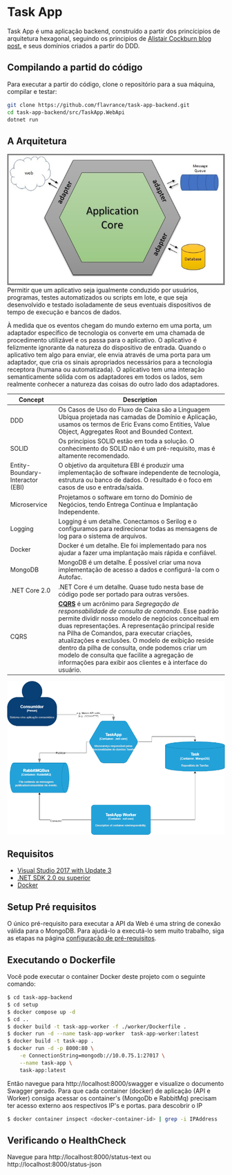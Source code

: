 # Task App
Task App é uma aplicação backend, construído a partir dos princícipios de arquitetura hexagonal, seguindo os principios de [Alistair Cockburn blog post.](http://alistair.cockburn.us/Hexagonal+architecture) e seus domínios criados a partir do DDD.

## Compilando a partid do código
Para executar a partir do código, clone o repositório para a sua máquina, compilar e testar:

```sh
git clone https://github.com/flavrance/task-app-backend.git
cd task-app-backend/src/TaskApp.WebApi
dotnet run
```
## A Arquitetura
![Arquitetura Hexagonal](https://raw.githubusercontent.com/flavrance/task-app-backend/main/docs/hexagonal_style-1.jpg)
Permitir que um aplicativo seja igualmente conduzido por usuários, programas, testes automatizados ou scripts em lote, e que seja desenvolvido e testado isoladamente de seus eventuais dispositivos de tempo de execução e bancos de dados.

À medida que os eventos chegam do mundo externo em uma porta, um adaptador específico de tecnologia os converte em uma chamada de procedimento utilizável e os passa para o aplicativo. O aplicativo é felizmente ignorante da natureza do dispositivo de entrada. Quando o aplicativo tem algo para enviar, ele envia através de uma porta para um adaptador, que cria os sinais apropriados necessários para a tecnologia receptora (humana ou automatizada). O aplicativo tem uma interação semanticamente sólida com os adaptadores em todos os lados, sem realmente conhecer a natureza das coisas do outro lado dos adaptadores.

| Concept | Description |
| --- | --- |
| DDD | Os Casos de Uso do Fluxo de Caixa são a Linguagem Ubíqua projetada nas camadas de Domínio e Aplicação, usamos os termos de Eric Evans como Entities, Value Object, Aggregates Root and Bounded Context. |
| SOLID | Os princípios SOLID estão em toda a solução. O conhecimento do SOLID não é um pré-requisito, mas é altamente recomendado. |
| Entity-Boundary-Interactor (EBI) | O objetivo da arquitetura EBI é produzir uma implementação de software independente de tecnologia, estrutura ou banco de dados. O resultado é o foco em casos de uso e entrada/saída. |
| Microservice | Projetamos o software em torno do Domínio de Negócios, tendo Entrega Contínua e Implantação Independente. |
| Logging |Logging é um detalhe. Conectamos o Serilog e o configuramos para redirecionar todas as mensagens de log para o sistema de arquivos. |
| Docker | Docker é um detalhe. Ele foi implementado para nos ajudar a fazer uma implantação mais rápida e confiável. |
| MongoDB | MongoDB é um detalhe. É possível criar uma nova implementação de acesso a dados e configurá-la com o Autofac. |
| .NET Core 2.0 | .NET Core é um detalhe. Quase tudo nesta base de código pode ser portado para outras versões. |
| CQRS | **[CQRS](https://martinfowler.com/bliki/CQRS.html)** é um acrônimo para *Segregação de responsabilidade de consulta de comando*. Esse padrão permite dividir nosso modelo de negócios conceitual em duas representações. A representação principal reside na Pilha de Comandos, para executar criações, atualizações e exclusões. O modelo de exibição reside dentro da pilha de consulta, onde podemos criar um modelo de consulta que facilite a agregação de informações para exibir aos clientes e à interface do usuário. |

![Arquitetura Hexagonal Adotada](https://raw.githubusercontent.com/flavrance/task-app-backend/main/docs/TaskApp.drawio.png)

## Requisitos
* [Visual Studio 2017 with Update 3](https://www.visualstudio.com/en-us/news/releasenotes/vs2017-relnotes)
* [.NET SDK 2.0 ou superior](https://www.microsoft.com/net/download/core)
* [Docker](https://docs.docker.com/docker-for-windows/install/)

## Setup Pré requisitos 

O único pré-requisito para executar a API da Web é uma string de conexão válida para o MongoDB. Para ajudá-lo a executá-lo sem muito trabalho, siga as etapas na página [configuração de pré-requisitos](https://github.com/flavrance/task-app-backend/wiki/Setup-Pré-Requisitos).

## Executando o Dockerfile

Você pode executar o container Docker  deste projeto com o seguinte comando:

```sh
$ cd task-app-backend
$ cd setup
$ docker compose up -d
$ cd ..
$ docker build -t task-app-worker -f ./worker/Dockerfile .
$ docker run -d --name task-app-worker  task-app-worker:latest	
$ docker build -t task-app .
$ docker run -d -p 8000:80 \
	-e ConnectionString=mongodb://10.0.75.1:27017 \
	--name task-app \
	task-app:latest		
```
Então navegue para http://localhost:8000/swagger e visualize o documento Swagger gerado.
Para que cada container (docker) de aplicação (API e Worker) consiga acessar os container's (MongoDb e RabbitMq) precisam ter acesso externo aos respectivos IP's e portas.
para descobrir o IP
```sh
$ docker container inspect <docker-container-id> | grep -i IPAddress
```

## Verificando o HealthCheck

Navegue para http://localhost:8000/status-text ou http://localhost:8000/status-json